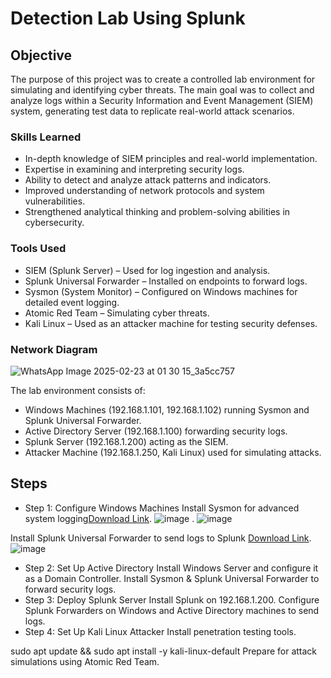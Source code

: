 # Detection Lab Using Splunk

## Objective

The purpose of this project was to create a controlled lab environment for simulating and identifying cyber threats. The main goal was to collect and analyze logs within a Security Information and Event Management (SIEM) system, generating test data to replicate real-world attack scenarios.

### Skills Learned

- In-depth knowledge of SIEM principles and real-world implementation.
- Expertise in examining and interpreting security logs.
- Ability to detect and analyze attack patterns and indicators.
- Improved understanding of network protocols and system vulnerabilities.
- Strengthened analytical thinking and problem-solving abilities in cybersecurity.

### Tools Used

- SIEM (Splunk Server) – Used for log ingestion and analysis.
- Splunk Universal Forwarder – Installed on endpoints to forward logs.
- Sysmon (System Monitor) – Configured on Windows machines for detailed event logging.
- Atomic Red Team – Simulating cyber threats.
- Kali Linux – Used as an attacker machine for testing security defenses.

 ### Network Diagram
 ![WhatsApp Image 2025-02-23 at 01 30 15_3a5cc757](https://github.com/user-attachments/assets/980d53fb-071e-40e8-88a5-3cb7c6e404c7)


The lab environment consists of:
- Windows Machines (192.168.1.101, 192.168.1.102) running Sysmon and Splunk Universal Forwarder.
- Active Directory Server (192.168.1.100) forwarding security logs.
- Splunk Server (192.168.1.200) acting as the SIEM.
- Attacker Machine (192.168.1.250, Kali Linux) used for simulating attacks.


## Steps
- Step 1: Configure Windows Machines
Install Sysmon for advanced system logging<a href="https://google.com](https://download.sysinternals.com/files/Sysmon.zip">Download Link</a>.
![image](https://github.com/user-attachments/assets/55c5a44d-4fc4-4931-9fc3-9b9d444c53df)
.
![image](https://github.com/user-attachments/assets/d01b1571-e1b7-4741-8a50-a8fab74bd03c)


Install Splunk Universal Forwarder to send logs to Splunk <a href="https://google.com">Download Link</a>.
![image](https://github.com/user-attachments/assets/16edf7bf-3841-40dd-9860-943d3ef180a9)

- Step 2: Set Up Active Directory
Install Windows Server and configure it as a Domain Controller.
Install Sysmon & Splunk Universal Forwarder to forward security logs.
- Step 3: Deploy Splunk Server
Install Splunk on 192.168.1.200.
Configure Splunk Forwarders on Windows and Active Directory machines to send logs.
- Step 4: Set Up Kali Linux Attacker
Install penetration testing tools.

sudo apt update && sudo apt install -y kali-linux-default
Prepare for attack simulations using Atomic Red Team.

